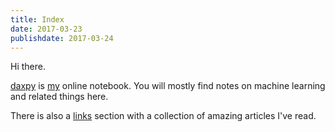 ```yaml
---
title: Index
date: 2017-03-23
publishdate: 2017-03-24
---
```


Hi there.  

[daxpy](/daxpy) is [my](/about) online notebook. You will mostly find notes on machine learning and related things here.  


There is also a [links](/links) section with a collection of  amazing articles I've read. 
